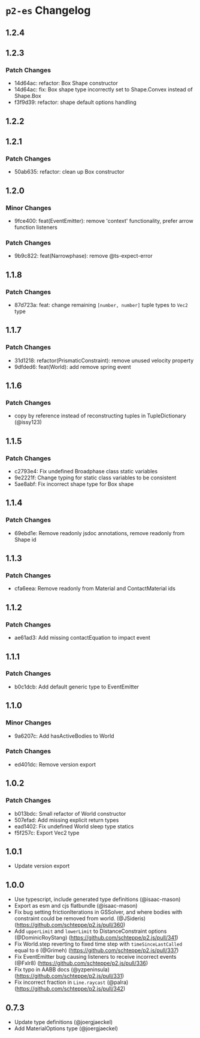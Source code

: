 # `p2-es` Changelog

## 1.2.4

## 1.2.3

### Patch Changes

- 14d64ac: refactor: Box Shape constructor
- 14d64ac: fix: Box shape type incorrectly set to Shape.Convex instead of Shape.Box
- f3f9d39: refactor: shape default options handling

## 1.2.2

## 1.2.1

### Patch Changes

- 50ab635: refactor: clean up Box constructor

## 1.2.0

### Minor Changes

- 9fce400: feat(EventEmitter): remove 'context' functionality, prefer arrow function listeners

### Patch Changes

- 9b9c822: feat(Narrowphase): remove @ts-expect-error

## 1.1.8

### Patch Changes

- 87d723a: feat: change remaining `[number, number]` tuple types to `Vec2` type

## 1.1.7

### Patch Changes

- 31d1218: refactor(PrismaticConstraint): remove unused velocity property
- 9dfded6: feat(World): add remove spring event

## 1.1.6

### Patch Changes

- copy by reference instead of reconstructing tuples in TupleDictionary (@issy123)

## 1.1.5

### Patch Changes

- c2793e4: Fix undefined Broadphase class static variables
- 9e2221f: Change typing for static class variables to be consistent
- 5ae8abf: Fix incorrect shape type for Box shape

## 1.1.4

### Patch Changes

- 69ebd1e: Remove readonly jsdoc annotations, remove readonly from Shape id

## 1.1.3

### Patch Changes

- cfa6eea: Remove readonly from Material and ContactMaterial ids

## 1.1.2

### Patch Changes

- ae61ad3: Add missing contactEquation to impact event

## 1.1.1

### Patch Changes

- b0c1dcb: Add default generic type to EventEmitter

## 1.1.0

### Minor Changes

- 9a6207c: Add hasActiveBodies to World

### Patch Changes

- ed401dc: Remove version export

## 1.0.2

### Patch Changes

- b013bdc: Small refactor of World constructor
- 507efad: Add missing explicit return types
- ead1402: Fix undefined World sleep type statics
- f5f257c: Export Vec2 type

## 1.0.1

- Update version export

## 1.0.0

- Use typescript, include generated type definitions (@isaac-mason)
- Export as esm and cjs flatbundle (@isaac-mason)
- Fix bug setting frictionIterations in GSSolver, and where bodies with constraint could be removed from world. (@JSideris) (https://github.com/schteppe/p2.js/pull/360)
- Add `upperLimit` and `lowerLimit` to DistanceConstraint options (@DominicRoyStang) (https://github.com/schteppe/p2.js/pull/341)
- Fix World.step reverting to fixed time step with `timeSinceLastCalled` equal to `0` (@Grimeh) (https://github.com/schteppe/p2.js/pull/337)
- Fix EventEmitter bug causing listeners to receive incorrect events (@Fxlr8) (https://github.com/schteppe/p2.js/pull/336)
- Fix typo in AABB docs (@yzpeninsula) (https://github.com/schteppe/p2.js/pull/331)
- Fix incorrect fraction in `Line.raycast` (@palra) (https://github.com/schteppe/p2.js/pull/342)

## 0.7.3

- Update type definitions (@joergjaeckel)
- Add MaterialOptions type (@joergjaeckel)
